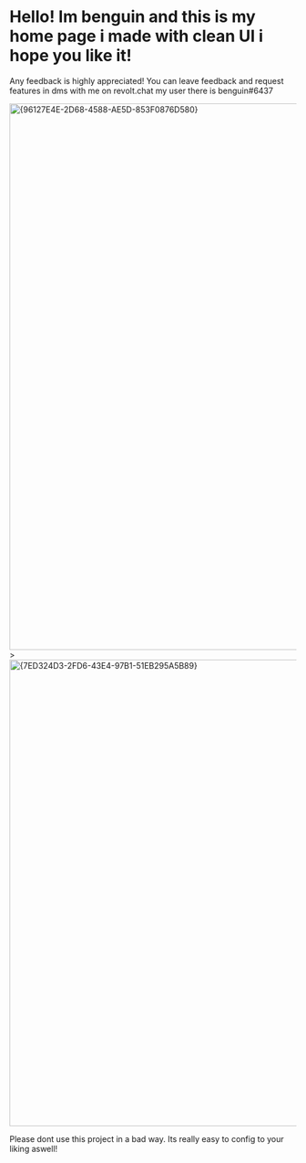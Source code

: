 # Hello! Im benguin and this is my home page i made with clean UI i hope you like it!


Any feedback is highly appreciated! 
You can leave feedback and request features in dms with me on revolt.chat my user there is benguin#6437

<img width="1920" height="957" alt="{96127E4E-2D68-4588-AE5D-853F0876D580}" src="https://github.com/user-attachments/assets/aff5d79f-4d5f-4951-a389-d44ca5f21a73" />
>
<img width="1902" height="817" alt="{7ED324D3-2FD6-43E4-97B1-51EB295A5B89}" src="https://github.com/user-attachments/assets/0fad4e72-aa64-41e9-9c61-be42623bea56" />



Please dont use this project in a bad way. Its really easy to config to your liking aswell!
